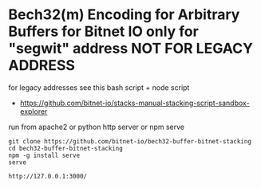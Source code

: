 # Bech32(m) Encoding for Arbitrary Buffers for Bitnet IO only for "segwit" address NOT FOR LEGACY ADDRESS

for legacy addresses see this bash script + node script

* https://github.com/bitnet-io/stacks-manual-stacking-script-sandbox-explorer


run from apache2 or python http server or npm serve

```
git clone https://github.com/bitnet-io/bech32-buffer-bitnet-stacking
cd bech32-buffer-bitnet-stacking
npm -g install serve
serve

http://127.0.0.1:3000/
```
